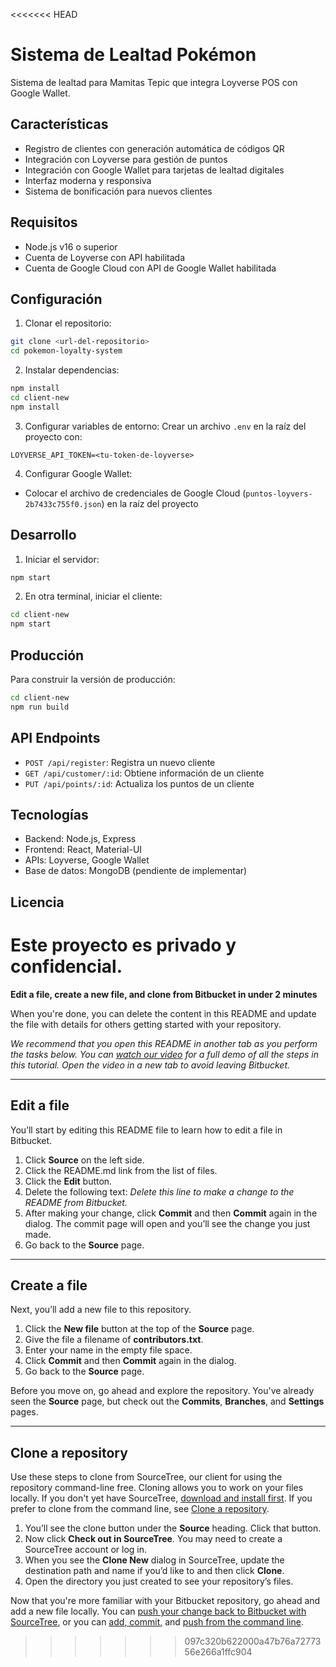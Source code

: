 <<<<<<< HEAD
# Sistema de Lealtad Pokémon

Sistema de lealtad para Mamitas Tepic que integra Loyverse POS con Google Wallet.

## Características

- Registro de clientes con generación automática de códigos QR
- Integración con Loyverse para gestión de puntos
- Integración con Google Wallet para tarjetas de lealtad digitales
- Interfaz moderna y responsiva
- Sistema de bonificación para nuevos clientes

## Requisitos

- Node.js v16 o superior
- Cuenta de Loyverse con API habilitada
- Cuenta de Google Cloud con API de Google Wallet habilitada

## Configuración

1. Clonar el repositorio:
```bash
git clone <url-del-repositorio>
cd pokemon-loyalty-system
```

2. Instalar dependencias:
```bash
npm install
cd client-new
npm install
```

3. Configurar variables de entorno:
Crear un archivo `.env` en la raíz del proyecto con:
```
LOYVERSE_API_TOKEN=<tu-token-de-loyverse>
```

4. Configurar Google Wallet:
- Colocar el archivo de credenciales de Google Cloud (`puntos-loyvers-2b7433c755f0.json`) en la raíz del proyecto

## Desarrollo

1. Iniciar el servidor:
```bash
npm start
```

2. En otra terminal, iniciar el cliente:
```bash
cd client-new
npm start
```

## Producción

Para construir la versión de producción:

```bash
cd client-new
npm run build
```

## API Endpoints

- `POST /api/register`: Registra un nuevo cliente
- `GET /api/customer/:id`: Obtiene información de un cliente
- `PUT /api/points/:id`: Actualiza los puntos de un cliente

## Tecnologías

- Backend: Node.js, Express
- Frontend: React, Material-UI
- APIs: Loyverse, Google Wallet
- Base de datos: MongoDB (pendiente de implementar)

## Licencia

Este proyecto es privado y confidencial.
=======
**Edit a file, create a new file, and clone from Bitbucket in under 2 minutes**

When you're done, you can delete the content in this README and update the file with details for others getting started with your repository.

*We recommend that you open this README in another tab as you perform the tasks below. You can [watch our video](https://youtu.be/0ocf7u76WSo) for a full demo of all the steps in this tutorial. Open the video in a new tab to avoid leaving Bitbucket.*

---

## Edit a file

You’ll start by editing this README file to learn how to edit a file in Bitbucket.

1. Click **Source** on the left side.
2. Click the README.md link from the list of files.
3. Click the **Edit** button.
4. Delete the following text: *Delete this line to make a change to the README from Bitbucket.*
5. After making your change, click **Commit** and then **Commit** again in the dialog. The commit page will open and you’ll see the change you just made.
6. Go back to the **Source** page.

---

## Create a file

Next, you’ll add a new file to this repository.

1. Click the **New file** button at the top of the **Source** page.
2. Give the file a filename of **contributors.txt**.
3. Enter your name in the empty file space.
4. Click **Commit** and then **Commit** again in the dialog.
5. Go back to the **Source** page.

Before you move on, go ahead and explore the repository. You've already seen the **Source** page, but check out the **Commits**, **Branches**, and **Settings** pages.

---

## Clone a repository

Use these steps to clone from SourceTree, our client for using the repository command-line free. Cloning allows you to work on your files locally. If you don't yet have SourceTree, [download and install first](https://www.sourcetreeapp.com/). If you prefer to clone from the command line, see [Clone a repository](https://confluence.atlassian.com/x/4whODQ).

1. You’ll see the clone button under the **Source** heading. Click that button.
2. Now click **Check out in SourceTree**. You may need to create a SourceTree account or log in.
3. When you see the **Clone New** dialog in SourceTree, update the destination path and name if you’d like to and then click **Clone**.
4. Open the directory you just created to see your repository’s files.

Now that you're more familiar with your Bitbucket repository, go ahead and add a new file locally. You can [push your change back to Bitbucket with SourceTree](https://confluence.atlassian.com/x/iqyBMg), or you can [add, commit,](https://confluence.atlassian.com/x/8QhODQ) and [push from the command line](https://confluence.atlassian.com/x/NQ0zDQ).
>>>>>>> 097c320b622000a47b76a7277356e266a1ffc904
